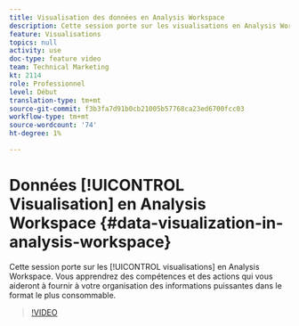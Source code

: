 ```yaml
---
title: Visualisation des données en Analysis Workspace
description: Cette session porte sur les visualisations en Analysis Workspace. Vous apprendrez des compétences et des actions qui vous aideront à fournir à votre organisation des informations puissantes dans le format le plus consommable.
feature: Visualisations
topics: null
activity: use
doc-type: feature video
team: Technical Marketing
kt: 2114
role: Professionnel
level: Début
translation-type: tm+mt
source-git-commit: f3b3fa7d91b0cb21005b57768ca23ed6700fcc03
workflow-type: tm+mt
source-wordcount: '74'
ht-degree: 1%

---
```



# Données [!UICONTROL Visualisation] en Analysis Workspace {#data-visualization-in-analysis-workspace}

Cette session porte sur les [!UICONTROL visualisations] en Analysis Workspace. Vous apprendrez des compétences et des actions qui vous aideront à fournir à votre organisation des informations puissantes dans le format le plus consommable.

>[!VIDEO](https://video.tv.adobe.com/v/25036/?quality=12)
